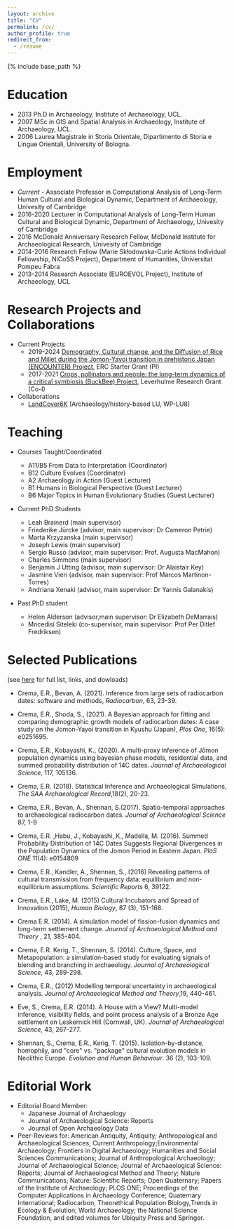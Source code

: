 ```yaml
---
layout: archive
title: "CV"
permalink: /cv/
author_profile: true
redirect_from:
  - /resume
---
```


{% include base_path %}

Education
======
* 2013 Ph.D in Archaeology, Institute of Archaeology, UCL. 
* 2007 MSc in GIS and Spatial Analysis in Archaeology, Institute of Archaeology, UCL.
* 2006 Laurea Magistrale in Storia Orientale, Dipartimento di Storia e Lingue Orientali, University of Bologna.

Employment
======
* _Current_ - Associate Professor in Computational Analysis of Long-Term Human Cultural and Biological Dynamic, Department of Archaeology, Univesity of Cambridge
* 2016-2020 Lecturer in Computational Analysis of Long-Term Human Cultural and Biological Dynamic, Department of Archaeology, Univesity of Cambridge
* 2016 McDonald Anniversary Research Fellow, McDonald Institute for Archaeological Research, Univesity of Cambridge
* 2014-2016 Research Fellow (Marie Skłodowska-Curie Actions Individual Fellowship, NiCoSS Project), Department of Humanities, Universitat Pompeu Fabra
* 2013-2014 Research Associate (EUROEVOL Project), Institute of Archaeology, UCL

Research Projects and Collaborations
======
* Current Projects
  * 2019-2024 [Demography, Cultural change, and the Diffusion of Rice and Millet during the Jomon-Yayoi transition in prehistoric Japan (ENCOUNTER) Project](https://www.encounterproject.info/), ERC Starter Grant (PI)
  * 2017-2021 [Crops, pollinators and people: the long-term dynamics of a critical symbiosis (BuckBee) Project](https://www.arch.cam.ac.uk/research/projects/current-projects/buckbee-project), Leverhulme Research Grant (Co-I)
* Collaborations
  * [LandCover6K](http://pastglobalchanges.org/science/wg/landcover6k/intro) (Archaeology/history-based LU, WP-LU8)

Teaching
======
* Courses Taught/Coordinated
  * A11/B5 From Data to Interpretation (Coordinator)
  * B12 Culture Evolves (Coordinator)
  * A2 Archaeology in Action (Guest Lecturer)
  * B1 Humans in Biological Perspective (Guest Lecturer)
  * B6 Major Topics in Human Evolutionary Studies (Guest Lecturer)
  
* Current PhD Students
  * Leah Brainerd (main supervisor)
  * Friederike Jürcke (advisor, main supervisor: Dr Cameron Petrie)
  * Marta Krzyzanska (main supervisor)
  * Joseph Lewis (main supervisor)
  * Sergio Russo (advisor, main supervisor: Prof. Augusta MacMahon)
  * Charles Simmons (main supervisor)
  * Benjamin J Utting (advisor, main supervisor: Dr Alaistair Key)
  * Jasmine Vieri (advisor, main supervisor: Prof Marcos Martinon-Torres)
  * Andriana Xenaki (advisor, main supervisor: Dr Yannis Galanakis)
  
* Past PhD student
  * Helen Alderson (advisor,main supervisor: Dr Elizabeth DeMarrais)
  * Mncedisi Siteleki (co-supervisor, main supervisor: Prof Per Ditlef Fredriksen)


Selected Publications
======
(see [here](https://ercrema.github.io/publications/) for full list, links, and dowloads)

* Crema, E.R., Bevan, A. (2021). Inference from large sets of radiocarbon dates: software and methods, _Radiocarbon_, 63, 23-39.

* Crema, E.R., Shoda, S., (2021). A Bayesian approach for fitting and comparing demographic growth models of radiocarbon dates: A case study on the Jomon-Yayoi transition in Kyushu (Japan), _Plos One_, 16(5): e0251695.

* Crema, E.R., Kobayashi, K., (2020). A multi-proxy inference of Jōmon population dynamics using bayesian phase models, residential data, and summed probability distribution of 14C dates. _Journal of Archaeological Science_, 117, 105136. 

* Crema, E.R. (2018). Statistical Inference and Archaeological Simulations, _The SAA Archaeological Record_,18(2), 20-23.

* Crema, E.R., Bevan, A., Shennan, S.(2017). Spatio-temporal approaches to archaeological radiocarbon dates. _Journal of Archaeological Science_ 87, 1-9

* Crema, E.R. ,Habu, J., Kobayashi, K., Madella, M. (2016). Summed Probability Distribution of 14C Dates Suggests Regional Divergences in the Population Dynamics of the Jomon Period in Eastern Japan. _PloS ONE_ 11(4): e0154809

* Crema, E.R., Kandler, A., Shennan, S., (2016) Revealing patterns of cultural transmission from frequency data: equilibrium and non-equilibrium assumptions. _Scientific Reports_ 6, 39122. 

* Crema, E.R., Lake, M. (2015) Cultural Incubators and Spread of Innovation (2015), _Human Biology_, 87 (3), 151-168.

* Crema E.R. (2014). A simulation model of fission-fusion dynamics and long-term settlement change. _Journal of Archaeological Method and Theory_ , 21, 385-404.

* Crema, E.R. Kerig, T., Shennan, S. (2014). Culture, Space, and Metapopulation: a simulation-based study for evaluating signals of blending and branching in archaeology. _Journal of Archaeological Science_, 43, 289-298.

* Crema, E.R., (2012) Modelling temporal uncertainty in archaeological analysis. _Journal of Archaeological Method and Theory_,19, 440-461.

* Eve, S., Crema, E.R. (2014). A House with a View?  Multi-model inference, visibility fields, and point process analysis of a Bronze Age settlement on Leskernick Hill (Cornwall, UK). _Journal of Archaeological Science_, 43, 267-277.

* Shennan, S., Crema, E.R., Kerig, T. (2015). Isolation-by-distance, homophily, and "core" vs. "package" cultural evolution models in Neolithic Europe. _Evolution and Human Behaviour_. 36 (2), 103-109.

Editorial Work
======
* Editorial Board Member:
  * Japanese Journal of Archaeology
  * Journal of Archaeological Science: Reports
  * Journal of Open Archaeology Data
* Peer-Reviews for: American Antiquity, Antiquity; Anthropological and Archaeological Sciences; Current Anthropology;Environmental Archaeology; Frontiers in Digital Archaeology; Humanities and Social Sciences Communications; Journal of Anthropological Archaeology; Journal of Archaeological Science; Journal of Archaeological Science: Reports; Journal of Archaeological Method and Theory; Nature Communications; Nature: Scientific Reports;  Open Quaternary; Papers of the Institute of Archaeology; PLOS ONE; Proceedings of the Computer Applications in Archaeology Conference; Quaternary International; Radiocarbon, Theorethical Population Biology,Trends in Ecology & Evolution; World Archaeology; the National Science Foundation, and edited volumes for Ubiquity Press and Springer.

  
